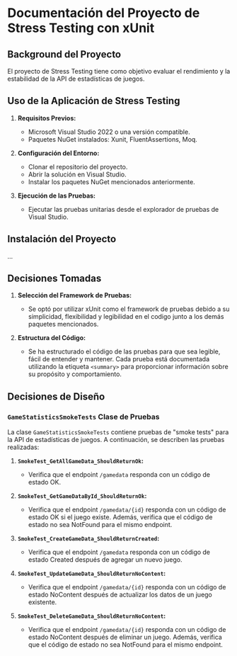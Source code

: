 # Documentación del Proyecto de Stress Testing con xUnit

## Background del Proyecto

El proyecto de Stress Testing tiene como objetivo evaluar el rendimiento y la estabilidad de la API de estadísticas de juegos.

## Uso de la Aplicación de Stress Testing

1. **Requisitos Previos:**
   - Microsoft Visual Studio 2022 o una versión compatible.
   - Paquetes NuGet instalados: Xunit, FluentAssertions, Moq.

2. **Configuración del Entorno:**
   - Clonar el repositorio del proyecto.
   - Abrir la solución en Visual Studio.
   - Instalar los paquetes NuGet mencionados anteriormente.

3. **Ejecución de las Pruebas:**
   - Ejecutar las pruebas unitarias desde el explorador de pruebas de Visual Studio.

## Instalación del Proyecto

...

## Decisiones Tomadas

1. **Selección del Framework de Pruebas:**
   - Se optó por utilizar xUnit como el framework de pruebas debido a su simplicidad, flexibilidad y legibilidad en el codigo junto a los demás paquetes mencionados.

2. **Estructura del Código:**
   - Se ha estructurado el código de las pruebas para que sea legible, fácil de entender y mantener. Cada prueba está documentada utilizando la etiqueta `<summary>` para proporcionar información sobre su propósito y comportamiento.

## Decisiones de Diseño

### `GameStatisticsSmokeTests` Clase de Pruebas

La clase `GameStatisticsSmokeTests` contiene pruebas de "smoke tests" para la API de estadísticas de juegos. A continuación, se describen las pruebas realizadas:

1. **`SmokeTest_GetAllGameData_ShouldReturnOk`:**
   - Verifica que el endpoint `/gamedata` responda con un código de estado OK.

2. **`SmokeTest_GetGameDataById_ShouldReturnOk`:**
   - Verifica que el endpoint `/gamedata/{id}` responda con un código de estado OK si el juego existe. Además, verifica que el código de estado no sea NotFound para el mismo endpoint.

3. **`SmokeTest_CreateGameData_ShouldReturnCreated`:**
   - Verifica que el endpoint `/gamedata` responda con un código de estado Created después de agregar un nuevo juego.

4. **`SmokeTest_UpdateGameData_ShouldReturnNoContent`:**
   - Verifica que el endpoint `/gamedata/{id}` responda con un código de estado NoContent después de actualizar los datos de un juego existente.

5. **`SmokeTest_DeleteGameData_ShouldReturnNoContent`:**
   - Verifica que el endpoint `/gamedata/{id}` responda con un código de estado NoContent después de eliminar un juego. Además, verifica que el código de estado no sea NotFound para el mismo endpoint.
